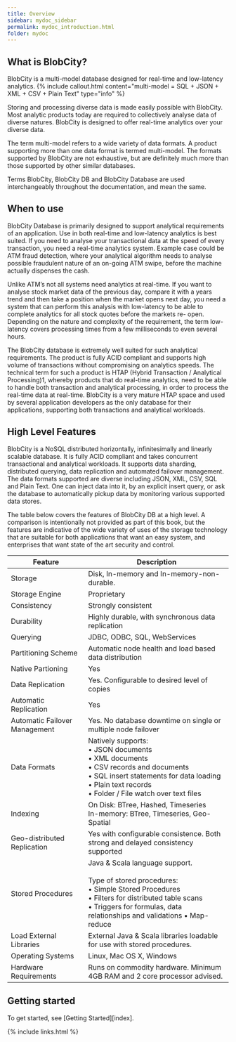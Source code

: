 ```yaml
---
title: Overview
sidebar: mydoc_sidebar
permalink: mydoc_introduction.html
folder: mydoc
---
```


## What is BlobCity?

BlobCity is a multi-model database designed for real-time and low-latency analytics.
{% include callout.html content="multi-model = SQL + JSON + XML + CSV + Plain Text" type="info" %} 

Storing and processing diverse data is made easily possible with BlobCity. Most analytic products today are required to collectively analyse data of diverse natures. BlobCity is designed to offer real-time analytics over your diverse data.

The term multi-model refers to a wide variety of data formats. A product supporting more than one data format is termed multi-model. The formats supported by BlobCity are not exhaustive, but are definitely much more than those supported by other similar databases.

Terms BlobCity, BlobCity DB and BlobCity Database are used interchangeably throughout the documentation, and mean the same.

## When to use

BlobCity Database is primarily designed to support analytical requirements of an application. Use in both real-time and low-latency analytics is best suited. If you need to analyse your transactional data at the speed of every transaction, you need a real-time analytics system. Example case could be ATM fraud detection, where your analytical algorithm needs to analyse possible fraudulent nature of an on-going ATM swipe, before the machine actually dispenses the cash.

Unlike ATM’s not all systems need analytics at real-time. If you want to analyse stock market data of the previous day, compare it with a years trend and then take a position when the market opens next day, you need a system that can perform this analysis with low-latency to be able to complete analytics for all stock quotes before the markets re- open. Depending on the nature and complexity of the requirement, the term low-latency covers processing times from a few milliseconds to even several hours.

The BlobCity database is extremely well suited for such analytical requirements. The product is fully ACID compliant and supports high volume of transactions without compromising on analytics speeds. The technical term for such a product is HTAP (Hybrid Transaction / Analytical Processing)1, whereby products that do real-time analytics, need to be able to handle both transaction and analytical processing, in order to process the real-time data at real-time. BlobCity is a very mature HTAP space and used by several application developers as the only database for their applications, supporting both transactions and analytical workloads.

## High Level Features

BlobCity is a NoSQL distributed horizontally, infinitesimally and linearly scalable database. It is fully ACID compliant and takes concurrent transactional and analytical workloads. It supports data sharding, distributed querying, data replication and automated failover management. The data formats supported are diverse including JSON, XML, CSV, SQL and Plain Text. One can inject data into it, by an explicit insert query, or ask the database to automatically pickup data by monitoring various supported data stores.

The table below covers the features of BlobCity DB at a high level. A comparison is intentionally not provided as part of this book, but the features are indicative of the wide variety of uses of the storage technology that are suitable for both applications that want an easy system, and enterprises that want state of the art security and control.

Feature | Description
--------|-----------|
Storage | Disk, In-memory and In-memory-non-durable.
Storage Engine | Proprietary
Consistency | Strongly consistent
Durability | Highly durable, with synchronous data replication
Querying | JDBC, ODBC, SQL, WebServices
Partitioning Scheme | Automatic node health and load based data distribution
Native Partioning | Yes
Data Replication | Yes. Configurable to desired level of copies
Automatic Replication | Yes
Automatic Failover Management | Yes. No database downtime on single or multiple node failover
Data Formats | Natively supports: <br/>• JSON documents <br/>• XML documents<br/>• CSV records and documents<br/>• SQL insert statements for data loading<br/>• Plain text records<br/>• Folder / File watch over text files
Indexing | On Disk: BTree, Hashed, Timeseries<br/>In-memory: BTree, Timeseries, Geo-Spatial
Geo-distributed Replication | Yes with configurable consistence. Both strong and delayed consistency supported
Stored Procedures | Java & Scala language support.<br/> <br/>Type of stored procedures:<br/>• Simple Stored Procedures<br/>• Filters for distributed table scans<br/>• Triggers for formulas, data relationships and validations • Map-reduce
Load External Libraries | External Java & Scala libraries loadable for use with stored procedures.
Operating Systems | Linux, Mac OS X, Windows
Hardware Requirements | Runs on commodity hardware. Minimum 4GB RAM and 2 core processor advised.

## Getting started

To get started, see [Getting Started][index].

{% include links.html %}
